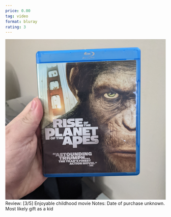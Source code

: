 ```yaml
---
price: 0.00
tag: video
format: bluray
rating: 3
---
```

![riseoftheplanetoftheapes](/assets/img/ibuycrap/riseoftheplanetoftheapes.jpg) 
<br>
Review: [3/5] Enjoyable childhood movie 
Notes: Date of purchase unknown. Most likely gift as a kid